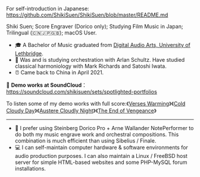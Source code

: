 For self-introduction in Japanese: https://github.com/ShikiSuen/ShikiSuen/blob/master/README.md

Shiki Suen; Score Engraver (Dorico only); Studying Film Music in Japan; Trilingual (🇨🇳🇯🇵🇬🇧); macOS User.<br />
- 🎓 A Bachelor of Music graduated from [Digital Audio Arts, University of Lethbridge](https://www.uleth.ca/fine-arts/programs-and-courses/programs/bmus-digital-audio-arts).
- 🏫 Was and is studying orchestration with Arlan Schultz. Have studied classical harmoniology with Mark Richards and Satoshi Iwata.
- ⏰ Came back to China in April 2021.

🎼 **Demo works at SoundCloud**：https://soundcloud.com/shikisuen/sets/spotlighted-portfolios

To listen some of my demo works with full score:《[Verses Warming](https://vimeo.com/447508534)》《[Cold Cloudy Day](https://vimeo.com/447506548)》《[Austere Cloudly Night](https://vimeo.com/441541434)》《[The End of Vengeance](https://vimeo.com/447509078)》

------

- 🎼 I prefer using Steinberg Dorico Pro + Arne Wallander NotePerformer to do both my music engrave work and orchestral compositions. This combination is much efficient than using Sibelius / Finale.
- 💻 I can self-maintain computer hardware & software environments for audio production purposes. I can also maintain a Linux / FreeBSD host server for simple HTML-based websites and some PHP-MySQL forum installations.
